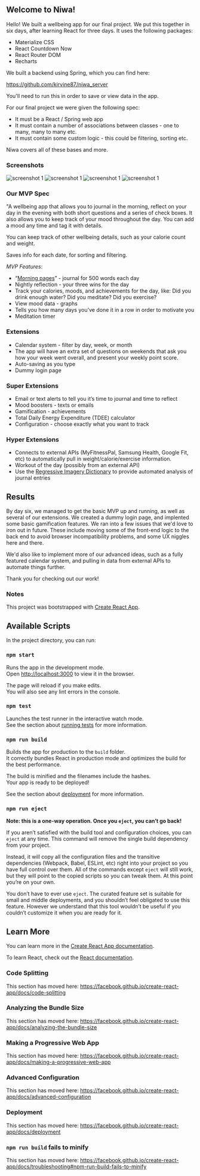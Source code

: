 ## Welcome to Niwa!

Hello! We built a wellbeing app for our final project. We put this together in six days, after learning React for three days. It uses the following packages:

- Materialize CSS
- React Countdown Now
- React Router DOM
- Recharts

We built a backend using Spring, which you can find here:

https://github.com/kirvine87/niwa_server

You'll need to run this in order to save or view data in the app.

For our final project we were given the following spec:

- It must be a React / Spring web app
- It must contain a number of associations between classes - one to many, many to many etc.
- It must contain some custom logic - this could be filtering, sorting etc.

Niwa covers all of these bases and more.

### Screenshots
![screenshot 1](app_images/niwa_01.jpg) ![screenshot 1](app_images/niwa_02.jpg) ![screenshot 1](app_images/niwa_03.jpg) ![screenshot 1](app_images/niwa_04.jpg)

### Our MVP Spec
"A wellbeing app that allows you to journal in the morning, reflect on your day in the evening with both short questions and a series of check boxes. It also allows you to keep track of your mood throughout the day. You can add a mood any time and tag it with details.

You can keep track of other wellbeing details, such as your calorie count and weight.

Saves info for each date, for sorting and filtering.

*MVP Features*:

- “[Morning pages](https://www.theguardian.com/lifeandstyle/2014/oct/03/morning-pages-change-your-life-oliver-burkeman)” - journal for 500 words each day
- Nightly reflection - your three wins for the day
- Track your calories, moods, and achievements for the day, like: Did you drink enough water? Did you meditate? Did you exercise?
- View mood data - graphs
- Tells you how many days you’ve done it in a row in order to motivate you
- Meditation timer

### Extensions
- Calendar system - filter by day, week, or month
- The app will have an extra set of questions on weekends that ask you how your week went overall, and present your weekly point score.
- Auto-saving as you type
- Dummy login page

### Super Extensions
- Email or text alerts to tell you it’s time to journal and time to reflect
- Mood boosters - texts or emails
- Gamification - achievements
- Total Daily Energy Expenditure  (TDEE) calculator
- Configuration - choose exactly what you want to track

### Hyper Extensions
- Connects to external APIs (MyFitnessPal, Samsung Health, Google Fit, etc) to automatically pull in weight/calorie/exercise information.
- Workout of the day (possibly from an external API)
- Use the [Regressive Imagery Dictionary](https://www.kovcomp.co.uk/wordstat/RID.html) to provide automated analysis of journal entries

## Results
By day six, we managed to get the basic MVP up and running, as well as several of our extensions. We created a dummy login page, and implented some basic gamification features. We ran into a few issues that we'd love to iron out in future. These include moving some of the front-end logic to the back end to avoid browser incompatibility problems, and some UX niggles here and there.

We'd also like to implement more of our advanced ideas, such as a fully featured calendar system, and pulling in data from external APIs to automate things further.

Thank you for checking out our work!

### Notes

This project was bootstrapped with [Create React App](https://github.com/facebook/create-react-app).

## Available Scripts

In the project directory, you can run:

### `npm start`

Runs the app in the development mode.<br />
Open [http://localhost:3000](http://localhost:3000) to view it in the browser.

The page will reload if you make edits.<br />
You will also see any lint errors in the console.

### `npm test`

Launches the test runner in the interactive watch mode.<br />
See the section about [running tests](https://facebook.github.io/create-react-app/docs/running-tests) for more information.

### `npm run build`

Builds the app for production to the `build` folder.<br />
It correctly bundles React in production mode and optimizes the build for the best performance.

The build is minified and the filenames include the hashes.<br />
Your app is ready to be deployed!

See the section about [deployment](https://facebook.github.io/create-react-app/docs/deployment) for more information.

### `npm run eject`

**Note: this is a one-way operation. Once you `eject`, you can’t go back!**

If you aren’t satisfied with the build tool and configuration choices, you can `eject` at any time. This command will remove the single build dependency from your project.

Instead, it will copy all the configuration files and the transitive dependencies (Webpack, Babel, ESLint, etc) right into your project so you have full control over them. All of the commands except `eject` will still work, but they will point to the copied scripts so you can tweak them. At this point you’re on your own.

You don’t have to ever use `eject`. The curated feature set is suitable for small and middle deployments, and you shouldn’t feel obligated to use this feature. However we understand that this tool wouldn’t be useful if you couldn’t customize it when you are ready for it.

## Learn More

You can learn more in the [Create React App documentation](https://facebook.github.io/create-react-app/docs/getting-started).

To learn React, check out the [React documentation](https://reactjs.org/).

### Code Splitting

This section has moved here: https://facebook.github.io/create-react-app/docs/code-splitting

### Analyzing the Bundle Size

This section has moved here: https://facebook.github.io/create-react-app/docs/analyzing-the-bundle-size

### Making a Progressive Web App

This section has moved here: https://facebook.github.io/create-react-app/docs/making-a-progressive-web-app

### Advanced Configuration

This section has moved here: https://facebook.github.io/create-react-app/docs/advanced-configuration

### Deployment

This section has moved here: https://facebook.github.io/create-react-app/docs/deployment

### `npm run build` fails to minify

This section has moved here: https://facebook.github.io/create-react-app/docs/troubleshooting#npm-run-build-fails-to-minify
